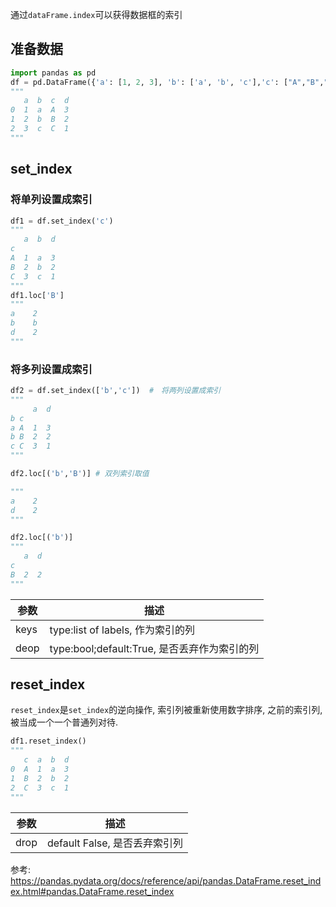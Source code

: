 通过`dataFrame.index`可以获得数据框的索引
## 准备数据

```python
import pandas as pd
df = pd.DataFrame({'a': [1, 2, 3], 'b': ['a', 'b', 'c'],'c': ["A","B","C"],'d':[3,2,1]})
"""
   a  b  c  d
0  1  a  A  3
1  2  b  B  2
2  3  c  C  1
"""
```

## set_index

### 将单列设置成索引

```python
df1 = df.set_index('c')
"""
   a  b  d
c         
A  1  a  3
B  2  b  2
C  3  c  1
"""
df1.loc['B']
"""
a    2
b    b
d    2
"""
```

### 将多列设置成索引

```python
df2 = df.set_index(['b','c'])  #　将两列设置成索引
"""
     a  d
b c      
a A  1  3
b B  2  2
c C  3  1
"""

df2.loc[('b','B')] # 双列索引取值

"""
a    2
d    2
"""

df2.loc[('b')]
"""
   a  d
c      
B  2  2
"""
```

参数|描述
--|--
keys|type:list of labels, 作为索引的列
deop|type:bool;default:True, 是否丢弃作为索引的列


## reset_index
`reset_index`是`set_index`的逆向操作, 索引列被重新使用数字排序, 之前的索引列, 被当成一个一个普通列对待.

```python
df1.reset_index()
"""
   c  a  b  d
0  A  1  a  3
1  B  2  b  2
2  C  3  c  1
"""
```

参数|描述
--|--
drop|default False, 是否丢弃索引列


参考:
https://pandas.pydata.org/docs/reference/api/pandas.DataFrame.reset_index.html#pandas.DataFrame.reset_index